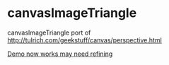 # canvasImageTriangle
canvasImageTriangle port of http://tulrich.com/geekstuff/canvas/perspective.html

[Demo now works may need refining](https://nanjizal.github.io/canvasImageTriangle/bin/index.html?update=2)
